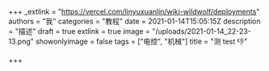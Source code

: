 +++
_extlink = "https://vercel.com/linyuxuanlin/wiki-wildwolf/deployments"
authors = "我"
categories = "教程"
date = 2021-01-14T15:05:15Z
description = "描述"
draft = true
extlink = true
image = "/uploads/2021-01-14_22-23-13.png"
showonlyimage = false
tags = ["电控", "机械"]
title = "测 test 👎"

+++
